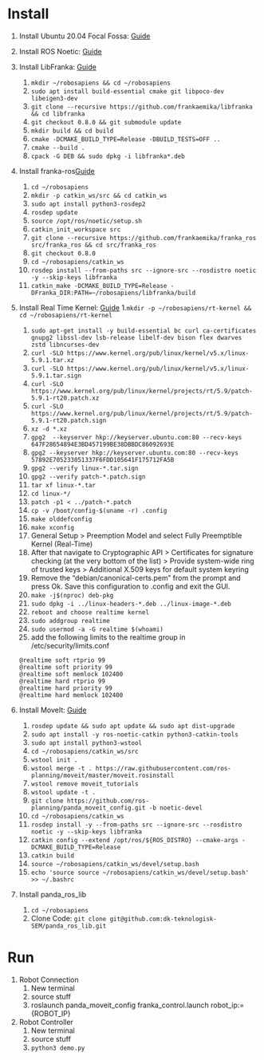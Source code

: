 # Install
1. Install Ubuntu 20.04 Focal Fossa: [Guide](https://ubuntu.com/tutorials/install-ubuntu-desktop)
1. Install ROS Noetic: [Guide](https://wiki.ros.org/noetic/Installation/Ubuntu)
1. Install LibFranka: [Guide](https://frankaemika.github.io/docs/installation_linux.html#building-libfranka)
    1. ```mkdir ~/robosapiens && cd ~/robosapiens```
    1. ```sudo apt install build-essential cmake git libpoco-dev libeigen3-dev```
    1. ```git clone --recursive https://github.com/frankaemika/libfranka && cd libfranka```
    1. ```git checkout 0.8.0 && git submodule update```
    1. ```mkdir build && cd build```
    1. ```cmake -DCMAKE_BUILD_TYPE=Release -DBUILD_TESTS=OFF ..```
    1. ```cmake --build .```
    1. ```cpack -G DEB && sudo dpkg -i libfranka*.deb```
1. Install franka-ros[Guide](https://frankaemika.github.io/docs/installation_linux.html#building-the-ros-packages)
    1. ```cd ~/robosapiens```
    1. ```mkdir -p catkin_ws/src && cd catkin_ws```
    1. ```sudo apt install python3-rosdep2```
    1. ```rosdep update```
    1. ```source /opt/ros/noetic/setup.sh```
    1. ```catkin_init_workspace src```
    1. ```git clone --recursive https://github.com/frankaemika/franka_ros src/franka_ros && cd src/franka_ros```
    1. ```git checkout 0.8.0```
    1. ```cd ~/robosapiens/catkin_ws```
    1. ```rosdep install --from-paths src --ignore-src --rosdistro noetic -y --skip-keys libfranka```
    1. ```catkin_make -DCMAKE_BUILD_TYPE=Release -DFranka_DIR:PATH=~/robosapiens/libfranka/build```
1. Install Real Time Kernel: [Guide](https://frankaemika.github.io/docs/installation_linux.html#setting-up-the-real-time-kernel)
    1.```mkdir -p ~/robosapiens/rt-kernel && cd ~/robosapiens/rt-kernel``` 
    1. ```sudo apt-get install -y build-essential bc curl ca-certificates gnupg2 libssl-dev lsb-release libelf-dev bison flex dwarves zstd libncurses-dev```
    1. ```curl -SLO https://www.kernel.org/pub/linux/kernel/v5.x/linux-5.9.1.tar.xz```
    1. ```curl -SLO https://www.kernel.org/pub/linux/kernel/v5.x/linux-5.9.1.tar.sign```
    1. ```curl -SLO https://www.kernel.org/pub/linux/kernel/projects/rt/5.9/patch-5.9.1-rt20.patch.xz```
    1. ```curl -SLO https://www.kernel.org/pub/linux/kernel/projects/rt/5.9/patch-5.9.1-rt20.patch.sign```
    1. ```xz -d *.xz```
    1. ```gpg2  --keyserver hkp://keyserver.ubuntu.com:80 --recv-keys 647F28654894E3BD457199BE38DBBDC86092693E```
    1. ```gpg2 --keyserver hkp://keyserver.ubuntu.com:80 --recv-keys 57892E705233051337F6FDD105641F175712FA5B```
    1. ```gpg2 --verify linux-*.tar.sign```
    1. ```gpg2 --verify patch-*.patch.sign```
    1. ```tar xf linux-*.tar```
    1. ```cd linux-*/```
    1. ```patch -p1 < ../patch-*.patch```
    1. ```cp -v /boot/config-$(uname -r) .config```
    1. ```make olddefconfig```
    1. ```make xconfig```
    1. General Setup > Preemption Model and select Fully Preemptible Kernel (Real-Time)
    1. After that navigate to Cryptographic API > Certificates for signature checking (at the very bottom of the list) > Provide system-wide ring of trusted keys > Additional X.509 keys for default system keyring
    1. Remove the “debian/canonical-certs.pem” from the prompt and press Ok. Save this configuration to .config and exit the GUI.
    1. ```make -j$(nproc) deb-pkg```
    1. ```sudo dpkg -i ../linux-headers-*.deb ../linux-image-*.deb```
    1. ```reboot and choose realtime kernel```
    1. ```sudo addgroup realtime```
    1. ```sudo usermod -a -G realtime $(whoami)```
    1. add the following limits to the realtime group in /etc/security/limits.conf
    ```
    @realtime soft rtprio 99
    @realtime soft priority 99
    @realtime soft memlock 102400
    @realtime hard rtprio 99
    @realtime hard priority 99
    @realtime hard memlock 102400
    ```

1. Install MoveIt: [Guide](https://ros-planning.github.io/moveit_tutorials/doc/getting_started/getting_started.html)
    1. ```rosdep update && sudo apt update && sudo apt dist-upgrade```
    1. ```sudo apt install -y ros-noetic-catkin python3-catkin-tools```
    1. ```sudo apt install python3-wstool```
    1. ```cd ~/robosapiens/catkin_ws/src```
    1. ```wstool init .```
    1. ```wstool merge -t . https://raw.githubusercontent.com/ros-planning/moveit/master/moveit.rosinstall```
    1. ```wstool remove moveit_tutorials```
    1. ```wstool update -t .```
    1. ```git clone https://github.com/ros-planning/panda_moveit_config.git -b noetic-devel```
    1. ```cd ~/robosapiens/catkin_ws```
    1. ```rosdep install -y --from-paths src --ignore-src --rosdistro noetic -y --skip-keys libfranka```
    1. ```catkin config --extend /opt/ros/${ROS_DISTRO} --cmake-args -DCMAKE_BUILD_TYPE=Release```
    1. ```catkin build```
    1. ```source ~/robosapiens/catkin_ws/devel/setup.bash```
    1. ```echo 'source source ~/robosapiens/catkin_ws/devel/setup.bash' >> ~/.bashrc```
1. Install panda_ros_lib
    1. ```cd ~/robosapiens```
    1. Clone Code: ```git clone git@github.com:dk-teknologisk-SEM/panda_ros_lib.git```

# Run
1. Robot Connection
    1. New terminal
    1. source stuff
    1. roslaunch panda_moveit_config franka_control.launch robot_ip:={ROBOT_IP}
1. Robot Controller
    1. New terminal
    1. source stuff
    1. ```python3 demo.py```